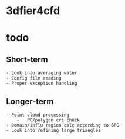 # 3dfier4cfd

# todo
## Short-term
    - Look into averaging water
    - Config file reading
    - Proper exception handling

## Longer-term
    - Point cloud processing
        -   PC/polygon crs check
    - Domain/influ region calc according to BPG
    - Look into refining large triangles